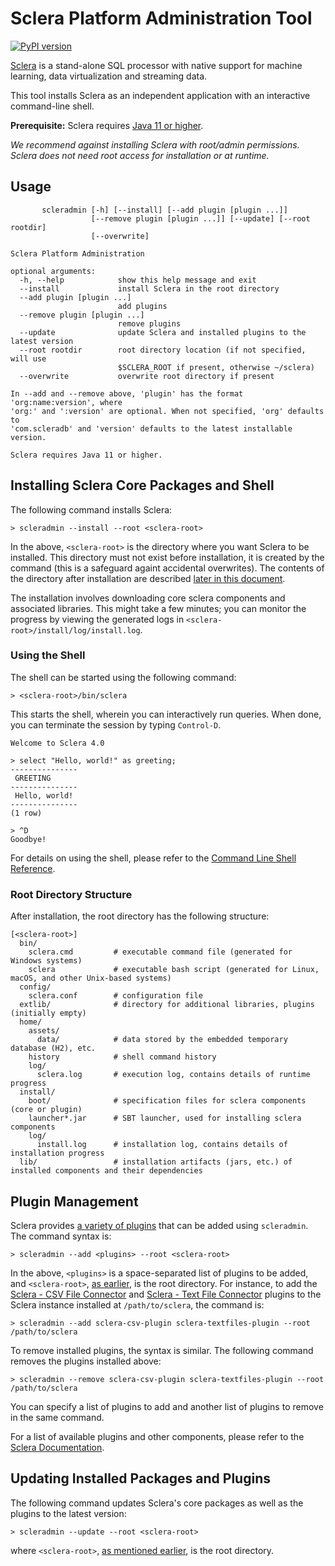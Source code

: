 # Sclera Platform Administration Tool

[![PyPI version](https://badge.fury.io/py/scleradmin.svg)](https://badge.fury.io/py/scleradmin)

[Sclera](https://www.scleradb.com) is a stand-alone SQL processor with native support for machine learning, data virtualization and streaming data.

This tool installs Sclera as an independent application with an interactive command-line shell.

**Prerequisite:** Sclera requires [Java 11 or higher](https://java.com/en/download/help/download_options.xml).

*We recommend against installing Sclera with root/admin permissions. Sclera does not need root access for installation or at runtime.*

## Usage

```
       scleradmin [-h] [--install] [--add plugin [plugin ...]]
                  [--remove plugin [plugin ...]] [--update] [--root rootdir]
                  [--overwrite]

Sclera Platform Administration

optional arguments:
  -h, --help            show this help message and exit
  --install             install Sclera in the root directory
  --add plugin [plugin ...]
                        add plugins
  --remove plugin [plugin ...]
                        remove plugins
  --update              update Sclera and installed plugins to the latest version
  --root rootdir        root directory location (if not specified, will use
                        $SCLERA_ROOT if present, otherwise ~/sclera)
  --overwrite           overwrite root directory if present

In --add and --remove above, 'plugin' has the format 'org:name:version', where
'org:' and ':version' are optional. When not specified, 'org' defaults to
'com.scleradb' and 'version' defaults to the latest installable version.

Sclera requires Java 11 or higher.
```

## Installing Sclera Core Packages and Shell

The following command installs Sclera:

    > scleradmin --install --root <sclera-root>

In the above, `<sclera-root>` is the directory where you want Sclera to be installed. This directory must not exist before installation, it is created by the command (this is a safeguard againt accidental overwrites). The contents of the directory after installation are described [later in this document](#root-directory-structure).

The installation involves downloading core sclera components and associated libraries. This might take a few minutes; you can monitor the progress by viewing the generated logs in `<sclera-root>/install/log/install.log`.

### Using the Shell

The shell can be started using the following command:

    > <sclera-root>/bin/sclera

This starts the shell, wherein you can interactively run queries. When done, you can terminate the session by typing `Control-D`.

    Welcome to Sclera 4.0

    > select "Hello, world!" as greeting;
    ---------------
     GREETING
    ---------------
     Hello, world!
    ---------------
    (1 row)

    > ^D
    Goodbye!

For details on using the shell, please refer to the [Command Line Shell Reference](https://www.scleradb.com/docs/interface/shell).

### Root Directory Structure

After installation, the root directory has the following structure:

    [<sclera-root>]
      bin/
        sclera.cmd         # executable command file (generated for Windows systems)
        sclera             # executable bash script (generated for Linux, macOS, and other Unix-based systems)
      config/
        sclera.conf        # configuration file
      extlib/              # directory for additional libraries, plugins (initially empty)
      home/
        assets/
          data/            # data stored by the embedded temporary database (H2), etc.
        history            # shell command history
        log/
          sclera.log       # execution log, contains details of runtime progress
      install/
        boot/              # specification files for sclera components (core or plugin)
        launcher*.jar      # SBT launcher, used for installing sclera components
        log/
          install.log      # installation log, contains details of installation progress
      lib/                 # installation artifacts (jars, etc.) of installed components and their dependencies

## Plugin Management

Sclera provides [a variety of plugins](https://www.scleradb.com/docs/setup/components) that can be added using `scleradmin`. The command syntax is:

    > scleradmin --add <plugins> --root <sclera-root>

In the above, `<plugins>` is a space-separated list of plugins to be added, and `<sclera-root>`, [as earlier](#installing-sclera-core-packages-and-shell), is the root directory. For instance, to add the [Sclera - CSV File Connector](https://www.scleradb.com/docs/setup/components#sclera-csv-file-connector) and [Sclera - Text File Connector](https://www.scleradb.com/docs/setup/components#sclera-text-file-connector) plugins to the Sclera instance installed at `/path/to/sclera`, the command is: 

    > scleradmin --add sclera-csv-plugin sclera-textfiles-plugin --root /path/to/sclera

To remove installed plugins, the syntax is similar. The following command removes the plugins installed above:

    > scleradmin --remove sclera-csv-plugin sclera-textfiles-plugin --root /path/to/sclera

You can specify a list of plugins to add and another list of plugins to remove in the same command.

For a list of available plugins and other components, please refer to the [Sclera Documentation](https://www.scleradb.com/docs/setup/components/).

## Updating Installed Packages and Plugins

The following command updates Sclera's core packages as well as the plugins to the latest version:

    > scleradmin --update --root <sclera-root>

where `<sclera-root>`, [as mentioned earlier](#installing-sclera-core-packages-and-shell), is the root directory.
